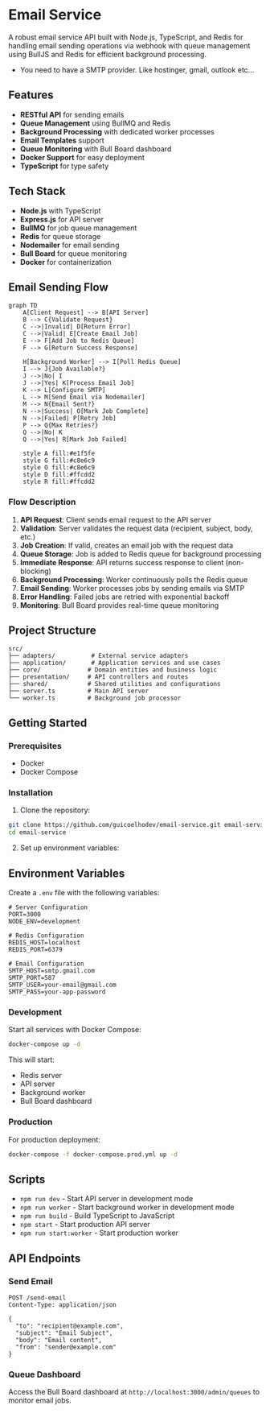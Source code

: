 # Email Service

A robust email service API built with Node.js, TypeScript, and Redis for handling email sending operations via webhook with queue management using BullJS and Redis for efficient background processing.

- You need to have a SMTP provider. Like hostinger, gmail, outlook etc...

## Features

- **RESTful API** for sending emails
- **Queue Management** using BullMQ and Redis
- **Background Processing** with dedicated worker processes
- **Email Templates** support
- **Queue Monitoring** with Bull Board dashboard
- **Docker Support** for easy deployment
- **TypeScript** for type safety

## Tech Stack

- **Node.js** with TypeScript
- **Express.js** for API server
- **BullMQ** for job queue management
- **Redis** for queue storage
- **Nodemailer** for email sending
- **Bull Board** for queue monitoring
- **Docker** for containerization

## Email Sending Flow

```mermaid
graph TD
    A[Client Request] --> B[API Server]
    B --> C{Validate Request}
    C -->|Invalid| D[Return Error]
    C -->|Valid| E[Create Email Job]
    E --> F[Add Job to Redis Queue]
    F --> G[Return Success Response]

    H[Background Worker] --> I[Poll Redis Queue]
    I --> J{Job Available?}
    J -->|No| I
    J -->|Yes| K[Process Email Job]
    K --> L[Configure SMTP]
    L --> M[Send Email via Nodemailer]
    M --> N{Email Sent?}
    N -->|Success| O[Mark Job Complete]
    N -->|Failed| P[Retry Job]
    P --> Q{Max Retries?}
    Q -->|No| K
    Q -->|Yes| R[Mark Job Failed]

    style A fill:#e1f5fe
    style G fill:#c8e6c9
    style O fill:#c8e6c9
    style D fill:#ffcdd2
    style R fill:#ffcdd2
```

### Flow Description

1. **API Request**: Client sends email request to the API server
2. **Validation**: Server validates the request data (recipient, subject, body, etc.)
3. **Job Creation**: If valid, creates an email job with the request data
4. **Queue Storage**: Job is added to Redis queue for background processing
5. **Immediate Response**: API returns success response to client (non-blocking)
6. **Background Processing**: Worker continuously polls the Redis queue
7. **Email Sending**: Worker processes jobs by sending emails via SMTP
8. **Error Handling**: Failed jobs are retried with exponential backoff
9. **Monitoring**: Bull Board provides real-time queue monitoring

## Project Structure

```
src/
├── adapters/          # External service adapters
├── application/       # Application services and use cases
├── core/             # Domain entities and business logic
├── presentation/     # API controllers and routes
├── shared/           # Shared utilities and configurations
├── server.ts         # Main API server
└── worker.ts         # Background job processor
```

## Getting Started

### Prerequisites

- Docker
- Docker Compose

### Installation

1. Clone the repository:

```bash
git clone https://github.com/guicoelhodev/email-service.git email-service
cd email-service
```

2. Set up environment variables:

## Environment Variables

Create a `.env` file with the following variables:

```env
# Server Configuration
PORT=3000
NODE_ENV=development

# Redis Configuration
REDIS_HOST=localhost
REDIS_PORT=6379

# Email Configuration
SMTP_HOST=smtp.gmail.com
SMTP_PORT=587
SMTP_USER=your-email@gmail.com
SMTP_PASS=your-app-password
```

### Development

Start all services with Docker Compose:

```bash
docker-compose up -d
```

This will start:

- Redis server
- API server
- Background worker
- Bull Board dashboard

### Production

For production deployment:

```bash
docker-compose -f docker-compose.prod.yml up -d
```

## Scripts

- `npm run dev` - Start API server in development mode
- `npm run worker` - Start background worker in development mode
- `npm run build` - Build TypeScript to JavaScript
- `npm start` - Start production API server
- `npm run start:worker` - Start production worker

## API Endpoints

### Send Email

```http
POST /send-email
Content-Type: application/json

{
  "to": "recipient@example.com",
  "subject": "Email Subject",
  "body": "Email content",
  "from": "sender@example.com"
}
```

### Queue Dashboard

Access the Bull Board dashboard at `http://localhost:3000/admin/queues` to monitor email jobs.
